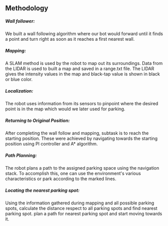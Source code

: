 
## Methodology

##### Wall follower:
We built a wall following algorithm where our bot would forward until it finds a point and turn right as soon as it reaches a first nearest wall.

##### Mapping:
A SLAM method is used by the robot to map out its surroundings. Data from the LIDAR is used to built a map and saved in a range.txt file. The LIDAR gives the intensity values in the map and black-tap value is shown in black or blue color.

##### Localization:
The robot uses information from its sensors to pinpoint where the desired point is in the map which would we later used for parking.

##### Returning to Original Position:
After completing the wall follow and mapping, subtask is to reach the starting position. These were achieved by navigating towards the starting position using PI controller and A* algorithm.

##### Path Planning:
The robot plans a path to the assigned parking space using the navigation stack. To accomplish this, one can use the environment's various characteristics or park according to the marked lines.

##### Locating the nearest parking spot:  
Using the information gathered during mapping and all possible parking spots, calculate the distance respect to all parking spots and find nearest parking spot.
plan a path for nearest parking spot and start moving towards it.


